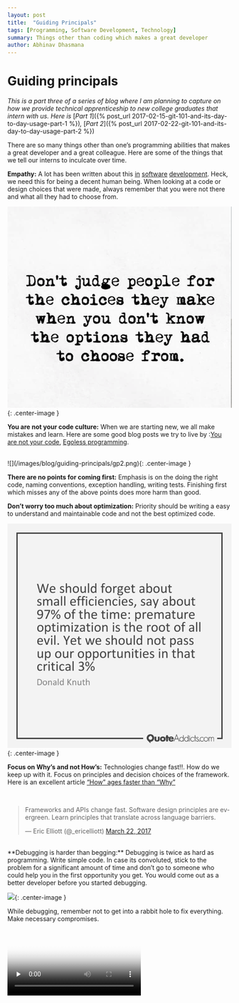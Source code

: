 ```yaml
---
layout: post
title:  "Guiding Principals"
tags: [Programming, Software Development, Technology]
summary: Things other than coding which makes a great developer
author: Abhinav Dhasmana
---
```


# Guiding principals

_This is a part three of a series of blog where I am planning to capture on how we provide technical apprenticeship to new college graduates that intern with us. Here is_ [_Part 1_]({% post_url 2017-02-15-git-101-and-its-day-to-day-usage-part-1 %})_,_ [_Part 2_]({% post_url 2017-02-22-git-101-and-its-day-to-day-usage-part-2 %})

There are so many things other than one’s programming abilities that makes a great developer and a great colleague. Here are some of the things that we tell our interns to inculcate over time.

**Empathy:** A lot has been written about this [in](http://codingwithempathy.com/2016/05/03/empathy-an-essential-skill-in-software-development/) [software](https://www.oreilly.com/ideas/empathy-the-key-to-a-successful-software-project) [development](https://www.infoq.com/news/2015/06/empathy-development). Heck, we need this for being a decent human being. When looking at a code or design choices that were made, always remember that you were not there and what all they had to choose from.
<br/>

![](/images/blog/guiding-principals/gp1.png){: .center-image }

**You are not your code culture:** When we are starting new, we all make mistakes and learn. Here are some good blog posts we try to live by :[You are not your code](http://www.hanselman.com/blog/YouAreNotYourCode.aspx), [Egoless programming](https://blog.codinghorror.com/egoless-programming-you-are-not-your-job/).

<br/>
![](/images/blog/guiding-principals/gp2.png){: .center-image }

**There are no points for coming first:** Emphasis is on the doing the right code, naming conventions, exception handling, writing tests. Finishing first which misses any of the above points does more harm than good.

**Don’t worry too much about optimization:** Priority should be writing a easy to understand and maintainable code and not the best optimized code.
<br/>

![](/images/blog/guiding-principals/gp3.png){: .center-image }

**Focus on Why’s and not How’s:** Technologies change fast!!. How do we keep up with it. Focus on principles and decision choices of the framework. Here is an excellent article [“How” ages faster than “Why”](https://hackernoon.com/how-ages-faster-than-why-712e25c9eb3b#.lzg6sp605)

<br/>

<blockquote class="twitter-tweet" data-lang="en"><p lang="en" dir="ltr">Frameworks and APIs change fast. Software design principles are evergreen. Learn principles that translate across language barriers.</p>&mdash; Eric Elliott (@_ericelliott) <a href="https://twitter.com/_ericelliott/status/844656223580508160?ref_src=twsrc%5Etfw">March 22, 2017</a></blockquote>
<script async src="https://platform.twitter.com/widgets.js" charset="utf-8"></script>

<br/>
**Debugging is harder than begging:** Debugging is twice as hard as programming. Write simple code. In case its convoluted, stick to the problem for a significant amount of time and don’t go to someone who could help you in the first opportunity you get. You would come out as a better developer before you started debugging.

![](/images/blog/guiding-principals/gp4.png){: .center-image }

While debugging, remember not to get into a rabbit hole to fix everything. Make necessary compromises.

<video id="embedlyVideo_html5_api" class="vjs-tech" preload="none" poster="https://i.imgur.com/rQIb4Vwh.jpg" src="https://i.imgur.com/rQIb4Vw.mp4" loop=""><source src="https://i.imgur.com/rQIb4Vw.mp4" type="video/mp4"></video>

<br/>